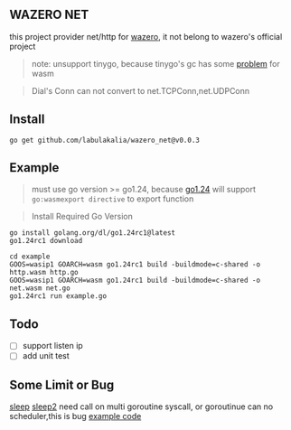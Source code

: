 ## WAZERO NET
this project provider net/http for [wazero](https://github.com/tetratelabs/wazero), it not belong to wazero's official project

>note: unsupport tinygo, because tinygo's gc has some [problem](https://github.com/tetratelabs/proxy-wasm-go-sdk/issues/450#issuecomment-2253729297) for wasm

> Dial's Conn can not convert to net.TCPConn,net.UDPConn

## Install
```
go get github.com/labulakalia/wazero_net@v0.0.3
```

## Example
> must use go version >= go1.24, because [go1.24](https://tip.golang.org/doc/go1.24#wasm) will support `go:wasmexport directive` to export function

> Install Required Go Version
```
go install golang.org/dl/go1.24rc1@latest
go1.24rc1 download
```

```
cd example
GOOS=wasip1 GOARCH=wasm go1.24rc1 build -buildmode=c-shared -o http.wasm http.go
GOOS=wasip1 GOARCH=wasm go1.24rc1 build -buildmode=c-shared -o net.wasm net.go
go1.24rc1 run example.go
```

## Todo
- [ ] support listen ip
- [ ] add unit test

## Some Limit or Bug
[sleep](https://github.com/labulakalia/wazero_net/blob/main/example/net.go#L76) [sleep2](https://github.com/labulakalia/wazero_net/blob/main/example/net.go#L34) need call on multi goroutine syscall, or goroutinue can no scheduler,this is bug [example code](https://github.com/golang/go/issues/65178#issuecomment-2565148315)
